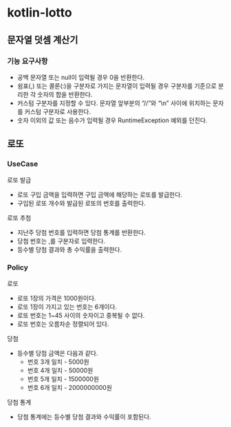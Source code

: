 # kotlin-lotto
## 문자열 덧셈 계산기
### 기능 요구사항
- 공백 문자열 또는 null이 입력될 경우 0을 반환한다.
- 쉼표(,) 또는 콜론(:)을 구분자로 가지는 문자열이 입력될 경우 구분자를 기준으로 분리한 각 숫자의 합을 반환한다.
- 커스텀 구분자를 지정할 수 있다. 문자열 앞부분의 “//”와 “\n” 사이에 위치하는 문자를 커스텀 구분자로 사용한다.
- 숫자 이외의 값 또는 음수가 입력될 경우 RuntimeException 예외를 던진다.

## 로또
### UseCase
로또 발급
- 로또 구입 금액을 입력하면 구입 금액에 해당하는 로또를 발급한다.
- 구입된 로또 개수와 발급된 로또의 번호를 출력한다.

로또 추첨
- 지난주 당첨 번호를 입력하면 당첨 통계를 반환한다.
- 당첨 번호는 ,를 구분자로 입력한다.
- 등수별 당첨 결과와 총 수익률을 출력한다.

### Policy
로또
- 로또 1장의 가격은 1000원이다.
- 로또 1장이 가지고 있는 번호는 6개이다.
- 로또 번호는 1~45 사이의 숫자이고 중복될 수 없다.
- 로또 번호는 오름차순 정렬되어 있다.

당첨
- 등수별 당첨 금액은 다음과 같다.
  - 번호 3개 일치 - 5000원
  - 번호 4개 일치 - 50000원
  - 번호 5개 일치 - 1500000원
  - 번호 6개 일치 - 2000000000원

당첨 통계
- 당첨 통계에는 등수별 당첨 결과와 수익률이 포함된다.
